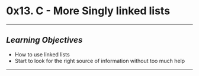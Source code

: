 # **0x13. C - More Singly linked lists**
---
## *Learning Objectives*
- How to use linked lists
- Start to look for the right source of information without too much help
---
